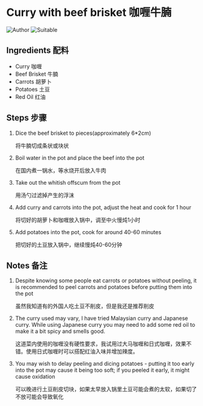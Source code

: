# Curry with beef brisket 咖喱牛腩

![Author](https://img.shields.io/badge/Author-wwdpm__b1owcar-blueviolet)
![Suitable](https://img.shields.io/badge/Suitable%20For-4--6%20People-brightgreen)

## Ingredients 配料

- Curry 咖喱
- Beef Brisket 牛腩
- Carrots 胡萝卜
- Potatoes 土豆
- Red Oil 红油

## Steps 步骤

1.  Dice the beef brisket to pieces(approximately 6*2cm)
    
    将牛腩切成条状或块状

2.  Boil water in the pot and place the beef into the pot

    在国内煮一锅水，等水烧开后放入牛肉

3.  Take out the whitish offscum from the pot

    用汤勺过滤掉产生的浮沫

4.  Add curry and carrots into the pot, adjust the heat and cook for 1 hour

    将切好的胡萝卜和咖喱放入锅中，调至中火慢炖1小时

5.  Add potatoes into the pot, cook for around 40-60 minutes

    把切好的土豆放入锅中，继续慢炖40-60分钟

## Notes 备注

1.  Despite knowing some people eat carrots or potatoes without peeling, it is recommended to peel carrots and potatoes before putting them into the pot

    虽然我知道有的外国人吃土豆不削皮，但是我还是推荐削皮

2.  The curry used may vary, I have tried Malaysian curry and Japanese curry. While using Japanese curry you may need to add some red oil to make it a bit spicy and smells good.

    这道菜内使用的咖喱没有硬性要求，我试用过大马咖喱和日式咖喱，效果不错。使用日式咖喱时可以搭配红油入味并增加辣度。

3.  You may wish to delay peeling and dicing potatoes - putting it too early into the pot may cause it being too soft; if you peeled it early, it might cause oxidation

    可以晚进行土豆削皮切块，如果太早放入锅里土豆可能会煮的太软，如果切了不放可能会导致氧化